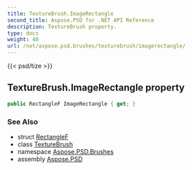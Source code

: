 ```yaml
---
title: TextureBrush.ImageRectangle
second_title: Aspose.PSD for .NET API Reference
description: TextureBrush property. 
type: docs
weight: 40
url: /net/aspose.psd.brushes/texturebrush/imagerectangle/
---
```

{{< psd/tize >}}
## TextureBrush.ImageRectangle property

```csharp
public RectangleF ImageRectangle { get; }
```

### See Also

* struct [RectangleF](../../../aspose.psd/rectanglef/)
* class [TextureBrush](../)
* namespace [Aspose.PSD.Brushes](../../texturebrush/)
* assembly [Aspose.PSD](../../../)


